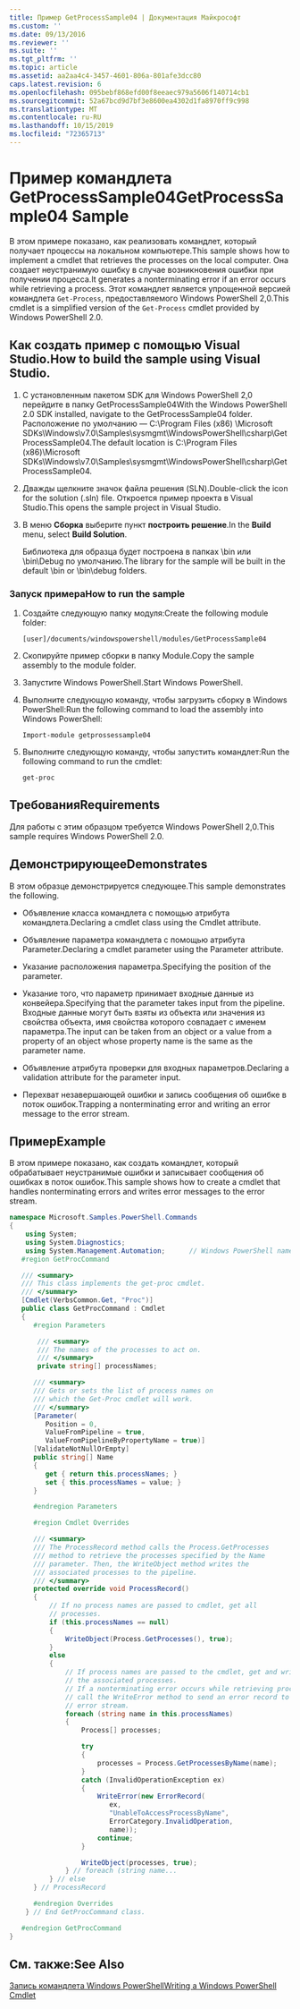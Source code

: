 ```yaml
---
title: Пример GetProcessSample04 | Документация Майкрософт
ms.custom: ''
ms.date: 09/13/2016
ms.reviewer: ''
ms.suite: ''
ms.tgt_pltfrm: ''
ms.topic: article
ms.assetid: aa2aa4c4-3457-4601-806a-801afe3dcc80
caps.latest.revision: 6
ms.openlocfilehash: 095bebf868efd00f8eeaec979a5606f140714cb1
ms.sourcegitcommit: 52a67bcd9d7bf3e8600ea4302d1fa8970ff9c998
ms.translationtype: MT
ms.contentlocale: ru-RU
ms.lasthandoff: 10/15/2019
ms.locfileid: "72365713"
---
```

# <a name="getprocesssample04-sample"></a><span data-ttu-id="da334-102">Пример командлета GetProcessSample04</span><span class="sxs-lookup"><span data-stu-id="da334-102">GetProcessSample04 Sample</span></span>

<span data-ttu-id="da334-103">В этом примере показано, как реализовать командлет, который получает процессы на локальном компьютере.</span><span class="sxs-lookup"><span data-stu-id="da334-103">This sample shows how to implement a cmdlet that retrieves the processes on the local computer.</span></span> <span data-ttu-id="da334-104">Она создает неустранимую ошибку в случае возникновения ошибки при получении процесса.</span><span class="sxs-lookup"><span data-stu-id="da334-104">It generates a nonterminating error if an error occurs while retrieving a process.</span></span> <span data-ttu-id="da334-105">Этот командлет является упрощенной версией командлета `Get-Process`, предоставляемого Windows PowerShell 2,0.</span><span class="sxs-lookup"><span data-stu-id="da334-105">This cmdlet is a simplified version of the `Get-Process` cmdlet provided by Windows PowerShell 2.0.</span></span>

## <a name="how-to-build-the-sample-using-visual-studio"></a><span data-ttu-id="da334-106">Как создать пример с помощью Visual Studio.</span><span class="sxs-lookup"><span data-stu-id="da334-106">How to build the sample using Visual Studio.</span></span>

1. <span data-ttu-id="da334-107">С установленным пакетом SDK для Windows PowerShell 2,0 перейдите в папку GetProcessSample04</span><span class="sxs-lookup"><span data-stu-id="da334-107">With the Windows PowerShell 2.0 SDK installed, navigate to the GetProcessSample04 folder.</span></span> <span data-ttu-id="da334-108">Расположение по умолчанию — C:\Program Files (x86) \Microsoft SDKs\Windows\v7.0\Samples\sysmgmt\WindowsPowerShell\csharp\GetProcessSample04.</span><span class="sxs-lookup"><span data-stu-id="da334-108">The default location is C:\Program Files (x86)\Microsoft SDKs\Windows\v7.0\Samples\sysmgmt\WindowsPowerShell\csharp\GetProcessSample04.</span></span>

2. <span data-ttu-id="da334-109">Дважды щелкните значок файла решения (SLN).</span><span class="sxs-lookup"><span data-stu-id="da334-109">Double-click the icon for the solution (.sln) file.</span></span> <span data-ttu-id="da334-110">Откроется пример проекта в Visual Studio.</span><span class="sxs-lookup"><span data-stu-id="da334-110">This opens the sample project in Visual Studio.</span></span>

3. <span data-ttu-id="da334-111">В меню **Сборка** выберите пункт **построить решение**.</span><span class="sxs-lookup"><span data-stu-id="da334-111">In the **Build** menu, select **Build Solution**.</span></span>

    <span data-ttu-id="da334-112">Библиотека для образца будет построена в папках \bin или \bin\Debug по умолчанию.</span><span class="sxs-lookup"><span data-stu-id="da334-112">The library for the sample will be built in the default \bin or \bin\debug folders.</span></span>

### <a name="how-to-run-the-sample"></a><span data-ttu-id="da334-113">Запуск примера</span><span class="sxs-lookup"><span data-stu-id="da334-113">How to run the sample</span></span>

1. <span data-ttu-id="da334-114">Создайте следующую папку модуля:</span><span class="sxs-lookup"><span data-stu-id="da334-114">Create the following module folder:</span></span>

    `[user]/documents/windowspowershell/modules/GetProcessSample04`

2. <span data-ttu-id="da334-115">Скопируйте пример сборки в папку Module.</span><span class="sxs-lookup"><span data-stu-id="da334-115">Copy the sample assembly to the module folder.</span></span>

3. <span data-ttu-id="da334-116">Запустите Windows PowerShell.</span><span class="sxs-lookup"><span data-stu-id="da334-116">Start Windows PowerShell.</span></span>

4. <span data-ttu-id="da334-117">Выполните следующую команду, чтобы загрузить сборку в Windows PowerShell:</span><span class="sxs-lookup"><span data-stu-id="da334-117">Run the following command to load the assembly into Windows PowerShell:</span></span>

    `Import-module getprossessample04`

5. <span data-ttu-id="da334-118">Выполните следующую команду, чтобы запустить командлет:</span><span class="sxs-lookup"><span data-stu-id="da334-118">Run the following command to run the cmdlet:</span></span>

    `get-proc`

## <a name="requirements"></a><span data-ttu-id="da334-119">Требования</span><span class="sxs-lookup"><span data-stu-id="da334-119">Requirements</span></span>

<span data-ttu-id="da334-120">Для работы с этим образцом требуется Windows PowerShell 2,0.</span><span class="sxs-lookup"><span data-stu-id="da334-120">This sample requires Windows PowerShell 2.0.</span></span>

## <a name="demonstrates"></a><span data-ttu-id="da334-121">Демонстрирующее</span><span class="sxs-lookup"><span data-stu-id="da334-121">Demonstrates</span></span>

<span data-ttu-id="da334-122">В этом образце демонстрируется следующее.</span><span class="sxs-lookup"><span data-stu-id="da334-122">This sample demonstrates the following.</span></span>

- <span data-ttu-id="da334-123">Объявление класса командлета с помощью атрибута командлета.</span><span class="sxs-lookup"><span data-stu-id="da334-123">Declaring a cmdlet class using the Cmdlet attribute.</span></span>

- <span data-ttu-id="da334-124">Объявление параметра командлета с помощью атрибута Parameter.</span><span class="sxs-lookup"><span data-stu-id="da334-124">Declaring a cmdlet parameter using the Parameter attribute.</span></span>

- <span data-ttu-id="da334-125">Указание расположения параметра.</span><span class="sxs-lookup"><span data-stu-id="da334-125">Specifying the position of the parameter.</span></span>

- <span data-ttu-id="da334-126">Указание того, что параметр принимает входные данные из конвейера.</span><span class="sxs-lookup"><span data-stu-id="da334-126">Specifying that the parameter takes input from the pipeline.</span></span> <span data-ttu-id="da334-127">Входные данные могут быть взяты из объекта или значения из свойства объекта, имя свойства которого совпадает с именем параметра.</span><span class="sxs-lookup"><span data-stu-id="da334-127">The input can be taken from an object or a value from a property of an object whose property name is the same as the parameter name.</span></span>

- <span data-ttu-id="da334-128">Объявление атрибута проверки для входных параметров.</span><span class="sxs-lookup"><span data-stu-id="da334-128">Declaring a validation attribute for the parameter input.</span></span>

- <span data-ttu-id="da334-129">Перехват незавершающей ошибки и запись сообщения об ошибке в поток ошибок.</span><span class="sxs-lookup"><span data-stu-id="da334-129">Trapping a nonterminating error and writing an error message to the error stream.</span></span>

## <a name="example"></a><span data-ttu-id="da334-130">Пример</span><span class="sxs-lookup"><span data-stu-id="da334-130">Example</span></span>

<span data-ttu-id="da334-131">В этом примере показано, как создать командлет, который обрабатывает неустранимые ошибки и записывает сообщения об ошибках в поток ошибок.</span><span class="sxs-lookup"><span data-stu-id="da334-131">This sample shows how to create a cmdlet that handles nonterminating errors and writes error messages to the error stream.</span></span>

```csharp
namespace Microsoft.Samples.PowerShell.Commands
{
    using System;
    using System.Diagnostics;
    using System.Management.Automation;      // Windows PowerShell namespace.
   #region GetProcCommand

   /// <summary>
   /// This class implements the get-proc cmdlet.
   /// </summary>
   [Cmdlet(VerbsCommon.Get, "Proc")]
   public class GetProcCommand : Cmdlet
   {
      #region Parameters

       /// <summary>
       /// The names of the processes to act on.
       /// </summary>
       private string[] processNames;

      /// <summary>
      /// Gets or sets the list of process names on
      /// which the Get-Proc cmdlet will work.
      /// </summary>
      [Parameter(
         Position = 0,
         ValueFromPipeline = true,
         ValueFromPipelineByPropertyName = true)]
      [ValidateNotNullOrEmpty]
      public string[] Name
      {
         get { return this.processNames; }
         set { this.processNames = value; }
      }

      #endregion Parameters

      #region Cmdlet Overrides

      /// <summary>
      /// The ProcessRecord method calls the Process.GetProcesses
      /// method to retrieve the processes specified by the Name
      /// parameter. Then, the WriteObject method writes the
      /// associated processes to the pipeline.
      /// </summary>
      protected override void ProcessRecord()
      {
          // If no process names are passed to cmdlet, get all
          // processes.
          if (this.processNames == null)
          {
              WriteObject(Process.GetProcesses(), true);
          }
          else
          {
              // If process names are passed to the cmdlet, get and write
              // the associated processes.
              // If a nonterminating error occurs while retrieving processes,
              // call the WriteError method to send an error record to the
              // error stream.
              foreach (string name in this.processNames)
              {
                  Process[] processes;

                  try
                  {
                      processes = Process.GetProcessesByName(name);
                  }
                  catch (InvalidOperationException ex)
                  {
                      WriteError(new ErrorRecord(
                         ex,
                         "UnableToAccessProcessByName",
                         ErrorCategory.InvalidOperation,
                         name));
                      continue;
                  }

                  WriteObject(processes, true);
              } // foreach (string name...
          } // else
      } // ProcessRecord

      #endregion Overrides
    } // End GetProcCommand class.

   #endregion GetProcCommand
}
```

## <a name="see-also"></a><span data-ttu-id="da334-132">См. также:</span><span class="sxs-lookup"><span data-stu-id="da334-132">See Also</span></span>

[<span data-ttu-id="da334-133">Запись командлета Windows PowerShell</span><span class="sxs-lookup"><span data-stu-id="da334-133">Writing a Windows PowerShell Cmdlet</span></span>](./writing-a-windows-powershell-cmdlet.md)
